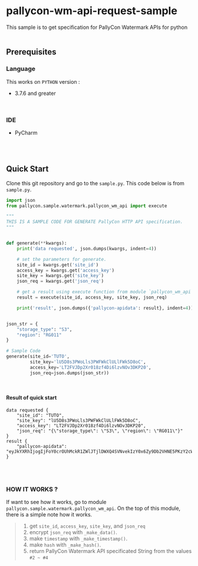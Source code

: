 # pallycon-wm-api-request-sample

This sample is to get specification for PallyCon Watermark APIs for python 
<br><br>

## Prerequisites

### Language

This works on `PYTHON` version : 

- 3.7.6 and greater

<br>

### IDE

- PyCharm

<br><br>


## Quick Start

Clone this git repository and go to the `sample.py`. This code below is from `sample.py`.

```python
import json
from pallycon.sample.watermark.pallycon_wm_api import execute

"""
THIS IS A SAMPLE CODE FOR GENERATE PallyCon HTTP API specification.
"""


def generate(**kwargs):
    print('data requested', json.dumps(kwargs, indent=4))

    # set the parameters for generate.
    site_id = kwargs.get('site_id')
    access_key = kwargs.get('access_key')
    site_key = kwargs.get('site_key')
    json_req = kwargs.get('json_req')

    # get a result using execute function from module `pallycon_wm_api`
    result = execute(site_id, access_key, site_key, json_req)

    print('result', json.dumps({'pallycon-apidata': result}, indent=4))


json_str = {
    "storage_type": "S3",
    "region": "RG011"
}

# Sample Code
generate(site_id='TUTO',
         site_key='lU5D8s3PWoLls3PWFWkClULlFWk5D8oC',
         access_key='LT2FVJDp2Xr018zf4Di6lzvNOv3DKP20',
         json_req=json.dumps(json_str))

```
<br>

#### Result of quick start

```
data requested {
    "site_id": "TUTO",
    "site_key": "lU5D8s3PWoLls3PWFWkClULlFWk5D8oC",
    "access_key": "LT2FVJDp2Xr018zf4Di6lzvNOv3DKP20",
    "json_req": "{\"storage_type\": \"S3\", \"region\": \"RG011\"}"
}
result {
    "pallycon-apidata": "eyJkYXRhIjogIjFoY0crOUhMckR1ZWlJTjlDWXQ4SVNvekIzY0x6Zy9Db2VHNE5PKzY2cW9WRWo5eEJ1S2JzZkNUaVM3KzZrWWoiLCAidGltZXN0YW1wIjogIjIwMjAtMDctMTVUMTA6Mzg6MTdaIiwgImhhc2giOiAibVVyK1Y3S1JWYXVsVmRpNmRmekZCUERSZ1JHQnpnYWxIT1NCNitJdFh1VT0ifQ=="
}
```


<br><br>

### HOW IT WORKS ?

If want to see how it works, go to module  `pallycon.sample.watermark.pallycon_wm_api`. On the top of this module, there is a simple note how it works.

> 1. get `site_id`, `access_key`, `site_key`, and `json_req`
> 2. encrypt `json_req` with `_make_data()`.
> 3. make `timestamp` with `_make_timestamp()`.
> 4. make `hash` with `_make_hash()`.
> 5. return PallyCon Watermark API specificated String from the values `#2 ~ #4`

<br><br><br><br><br><br>

